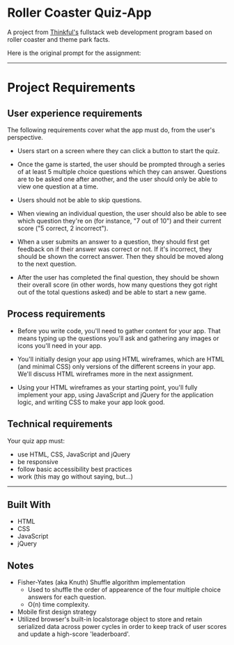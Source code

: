 # Roller Coaster Quiz-App 
A project from [Thinkful's](https://www.thinkful.com/) fullstack web development program based on roller coaster and theme park facts.

Here is the original prompt for the assignment:
___
# Project Requirements

## User experience requirements
The following requirements cover what the app must do, from the user's perspective.

* Users start on a screen where they can click a button to start the quiz.

* Once the game is started, the user should be prompted through a series of at least 5 multiple choice questions which they can        answer. Questions are to be asked one after another, and the user should only be able to view one question at a time.

* Users should not be able to skip questions.

* When viewing an individual question, the user should also be able to see which question they're on (for instance, "7 out of 10") and     their current score ("5 correct, 2 incorrect").

* When a user submits an answer to a question, they should first get feedback on if their answer was correct or not. If it's incorrect,   they should be shown the correct answer. Then they should be moved along to the next question.

* After the user has completed the final question, they should be shown their overall score (in other words, how many questions they got   right out of the total questions asked) and be able to start a new game.


## Process requirements

* Before you write code, you'll need to gather content for your app. That means typing up the questions you'll ask and gathering any       images or icons you'll need in your app.

* You'll initially design your app using HTML wireframes, which are HTML (and minimal CSS) only versions of the different screens in       your app. We'll discuss HTML wireframes more in the next assignment.

* Using your HTML wireframes as your starting point, you'll fully implement your app, using JavaScript and jQuery for the application     logic, and writing CSS to make your app look good.


## Technical requirements
Your quiz app must:

* use HTML, CSS, JavaScript and jQuery
* be responsive
* follow basic accessibility best practices
* work (this may go without saying, but...)

___

## Built With
* HTML 
* CSS
* JavaScript
* jQuery

## Notes
* Fisher-Yates (aka Knuth) Shuffle algorithm implementation
  * Used to shuffle the order of appearence of the four multiple choice answers for each question.
  * O(n) time complexity. 
* Mobile first design strategy 
* Utilized browser's built-in localstorage object to store and retain serialized data across power cycles in order to keep track of user scores and update a high-score 'leaderboard'.
